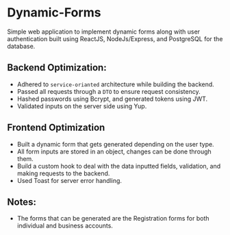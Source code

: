 # Dynamic-Forms

Simple web application to implement dynamic forms along with user authentication built using ReactJS, NodeJs/Express, and PostgreSQL for the database.

## Backend Optimization: 

- Adhered to `service-orianted` architecture while building the backend.
- Passed all requests through a `DTO` to ensure request consistency.
- Hashed passwords using Bcrypt, and generated tokens using JWT.
- Validated inputs on the server side using Yup.

## Frontend Optimization

- Built a dynamic form that gets generated depending on the user type.
- All form inputs are stored in an object, changes can be done through them. 
- Build a custom hook to deal with the data inputted fields, validation, and making requests to the backend.
- Used Toast for server error handling.

## Notes:
- The forms that can be generated are the Registration forms for both individual and business accounts.
